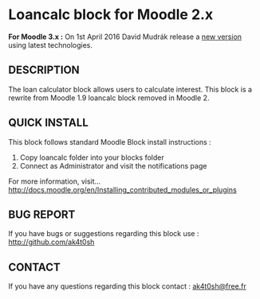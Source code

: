 Loancalc block for Moodle 2.x
=============================

__For Moodle 3.x :__  On 1st April 2016 David Mudrák release a [new version](https://github.com/mudrd8mz/moodle-block_loancalc) using latest technologies.

DESCRIPTION
-----------
The loan calculator block allows users to calculate interest.
This block is a rewrite from Moodle 1.9 loancalc block removed in Moodle 2.

QUICK INSTALL
-------------
This block follows standard Moodle Block install instructions :

1. Copy loancalc folder into your blocks folder
2. Connect as Administrator and visit the notifications page

For more information, visit...
http://docs.moodle.org/en/Installing_contributed_modules_or_plugins

BUG REPORT
----------
If you have bugs or suggestions regarding this block use : http://github.com/ak4t0sh

CONTACT
-------
If you have any questions regarding this block contact : ak4t0sh@free.fr